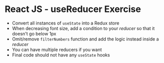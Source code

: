 # React JS - useReducer Exercise

- Convert all instances of `useState` into a Redux store
- When decreasing font size, add a condition to your *reducer* so that it doesn't go below 1px
- Omit/remove `filterNumbers` function and add the logic instead inside a *reducer*
- You can have multiple reducers if you want
- Final code should not have any `useState` hooks
